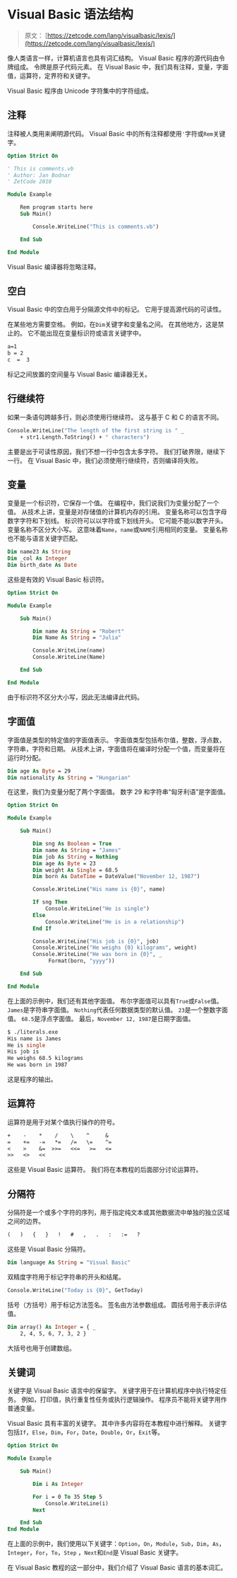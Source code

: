 # Visual Basic 语法结构

> 原文： [https://zetcode.com/lang/visualbasic/lexis/](https://zetcode.com/lang/visualbasic/lexis/)

像人类语言一样，计算机语言也具有词汇结构。 Visual Basic 程序的源代码由令牌组成。 令牌是原子代码元素。 在 Visual Basic 中，我们具有注释，变量，字面值，运算符，定界符和关键字。

Visual Basic 程序由 Unicode 字符集中的字符组成。

## 注释

注释被人类用来阐明源代码。 Visual Basic 中的所有注释都使用`'`字符或`Rem`关键字。

```vb
Option Strict On

' This is comments.vb 
' Author: Jan Bodnar
' ZetCode 2010

Module Example

    Rem program starts here
    Sub Main()

        Console.WriteLine("This is comments.vb")

    End Sub

End Module

```

Visual Basic 编译器将忽略注释。

## 空白

Visual Basic 中的空白用于分隔源文件中的标记。 它用于提高源代码的可读性。


在某些地方需要空格。 例如，在`Dim`关键字和变量名之间。 在其他地方，这是禁止的。 它不能出现在变量标识符或语言关键字中。

```vb
a=1
b = 2
c  =  3

```

标记之间放置的空间量与 Visual Basic 编译器无关。

## 行继续符

如果一条语句跨越多行，则必须使用行继续符。 这与基于 C 和 C 的语言不同。

```vb
Console.WriteLine("The length of the first string is " _
    + str1.Length.ToString() + " characters")

```

主要是出于可读性原因，我们不想一行中包含太多字符。 我们打破界限，继续下一行。 在 Visual Basic 中，我们必须使用行继续符，否则编译将失败。

## 变量

变量是一个标识符，它保存一个值。 在编程中，我们说我们为变量分配了一个值。 从技术上讲，变量是对存储值的计算机内存的引用。 变量名称可以包含字母数字字符和下划线。 标识符可以以字符或下划线开头。 它可能不能以数字开头。 变量名称不区分大小写。 这意味着`Name`，`name`或`NAME`引用相同的变量。 变量名称也不能与语言关键字匹配。

```vb
Dim name23 As String
Dim _col As Integer
Dim birth_date As Date

```

这些是有效的 Visual Basic 标识符。

```vb
Option Strict On

Module Example

    Sub Main()

        Dim name As String = "Robert"
        Dim Name As String = "Julia"

        Console.WriteLine(name)
        Console.WriteLine(Name)

    End Sub

End Module

```

由于标识符不区分大小写，因此无法编译此代码。

## 字面值

字面值是类型的特定值的字面值表示。 字面值类型包括布尔值，整数，浮点数，字符串，字符和日期。 从技术上讲，字面值将在编译时分配一个值，而变量将在运行时分配。

```vb
Dim age As Byte = 29
Dim nationality As String = "Hungarian"

```

在这里，我们为变量分配了两个字面值。 数字 29 和字符串“匈牙利语”是字面值。

```vb
Option Strict On

Module Example

    Sub Main()

        Dim sng As Boolean = True
        Dim name As String = "James"
        Dim job As String = Nothing
        Dim age As Byte = 23
        Dim weight As Single = 68.5
        Dim born As DateTime = DateValue("November 12, 1987")

        Console.WriteLine("His name is {0}", name)

        If sng Then
            Console.WriteLine("He is single")
        Else 
            Console.WriteLine("He is in a relationship")
        End If

        Console.WriteLine("His job is {0}", job)
        Console.WriteLine("He weighs {0} kilograms", weight)
        Console.WriteLine("He was born in {0}", _
             Format(born, "yyyy"))

    End Sub

End Module

```

在上面的示例中，我们还有其他字面值。 布尔字面值可以具有`True`或`False`值。 `James`是字符串字面值。 `Nothing`代表任何数据类型的默认值。 `23`是一个整数字面值。 `68.5`是浮点字面值。 最后，`November 12, 1987`是日期字面值。

```vb
$ ./literals.exe 
His name is James
He is single
His job is 
He weighs 68.5 kilograms
He was born in 1987

```

这是程序的输出。

## 运算符

运算符是用于对某个值执行操作的符号。

```vb
+    -    *    /    \    ^     &
=    +=   -=   *=   /=   \=    ^=
<    >    &=  >>=   <<=   >=   <= 
>>   <>   << 

```

这些是 Visual Basic 运算符。 我们将在本教程的后面部分讨论运算符。

## 分隔符

分隔符是一个或多个字符的序列，用于指定纯文本或其他数据流中单独的独立区域之间的边界。

```vb
(   )   {   }   !   #   ,   .   :   :=   ?

```

这些是 Visual Basic 分隔符。

```vb
Dim language As String = "Visual Basic"

```

双精度字符用于标记字符串的开头和结尾。

```vb
Console.WriteLine("Today is {0}", GetToday)

```

括号（方括号）用于标记方法签名。 签名由方法参数组成。 圆括号用于表示评估值。

```vb
Dim array() As Integer = { _
    2, 4, 5, 6, 7, 3, 2 }

```

大括号也用于创建数组。

## 关键词

关键字是 Visual Basic 语言中的保留字。 关键字用于在计算机程序中执行特定任务。 例如，打印值，执行重复性任务或执行逻辑操作。 程序员不能将关键字用作普通变量。

Visual Basic 具有丰富的关键字。 其中许多内容将在本教程中进行解释。 关键字包括`If`，`Else`，`Dim`，`For`，`Date`，`Double`，`Or`，`Exit`等。

```vb
Option Strict On

Module Example

    Sub Main()

        Dim i As Integer

        For i = 0 To 35 Step 5
            Console.WriteLine(i)
        Next

    End Sub
End Module

```

在上面的示例中，我们使用以下关键字：`Option`，`On`，`Module`，`Sub`，`Dim`，`As`，`Integer`，`For`，`To`，`Step` ，`Next`和`End`是 Visual Basic 关键字。

在 Visual Basic 教程的这一部分中，我们介绍了 Visual Basic 语言的基本词汇。